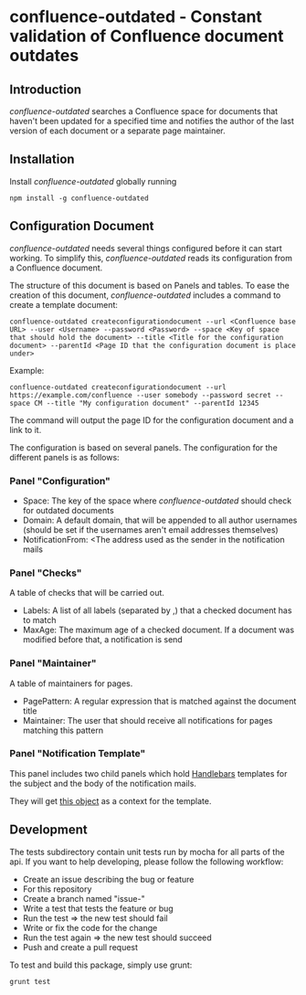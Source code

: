 # confluence-outdated - Constant validation of Confluence document outdates

## Introduction

_confluence-outdated_ searches a Confluence space for documents that haven't been updated for a specified time and
notifies the author of the last version of each document or a separate page maintainer.

## Installation

Install _confluence-outdated_ globally running

    npm install -g confluence-outdated

## Configuration Document

_confluence-outdated_ needs several things configured before it can start working. To simplify this, 
_confluence-outdated_ reads its configuration from a Confluence document.

The structure of this document is based on Panels and tables. To ease the creation of this document,
_confluence-outdated_ includes a command to create a template document:

    confluence-outdated createconfigurationdocument --url <Confluence base URL> --user <Username> --password <Password> --space <Key of space that should hold the document> --title <Title for the configuration document> --parentId <Page ID that the configuration document is place under>

Example:

    confluence-outdated createconfigurationdocument --url https://example.com/confluence --user somebody --password secret --space CM --title "My configuration document" --parentId 12345

The command will output the page ID for the configuration document and a link to it.

The configuration is based on several panels. The configuration for the different panels is as follows:

### Panel "Configuration"

- Space: The key of the space where _confluence-outdated_ should check for outdated documents
- Domain: A default domain, that will be appended to all author usernames (should be set if the usernames aren't email addresses themselves)
- NotificationFrom: <The address used as the sender in the notification mails

### Panel "Checks"

A table of checks that will be carried out.

- Labels: A list of all labels (separated by ,) that a checked document has to match
- MaxAge: The maximum age of a checked document. If a document was modified before that, a notification is send

### Panel "Maintainer"

A table of maintainers for pages.

- PagePattern: A regular expression that is matched against the document title
- Maintainer: The user that should receive all notifications for pages matching this pattern

### Panel "Notification Template"

This panel includes two child panels which hold [Handlebars](https://handlebarsjs.com/guide/) templates for the
subject and the body of the notification mails.

They will get [this object](https://github.com/dodevops/confluence-outdated/blob/master/lib/api/DocumentInfo.ts#L6) as
a context for the template.

## Development

The tests subdirectory contain unit tests run by mocha for all parts of the api. If you want to help developing, please
follow the following workflow:

- Create an issue describing the bug or feature
- For this repository
- Create a branch named "issue-<issue number>"
- Write a test that tests the feature or bug
- Run the test => the new test should fail
- Write or fix the code for the change
- Run the test again => the new test should succeed
- Push and create a pull request

To test and build this package, simply use grunt:

    grunt test
